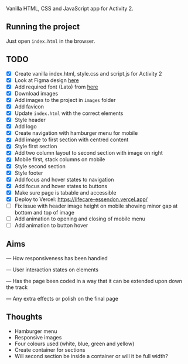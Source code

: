 Vanilla HTML, CSS and JavaScript app for Activity 2.

## Running the project

Just open `index.html` in the browser.

## TODO

- [x] Create vanilla index.html, style.css and script.js for Activity 2
- [x] Look at Figma design [here](https://www.figma.com/design/iQPrgytm6aAaivfU5p1Hzj/FED-Practical?node-id=0-1&node-type=canvas&t=KS258pfsqpfYjNIX-0)
- [x] Add required font (Lato) from [here](https://fonts.google.com/specimen/Lato)
- [x] Download images
- [x] Add images to the project in `images` folder
- [x] Add favicon
- [x] Update `index.html` with the correct elements
- [x] Style header
- [x] Add logo
- [x] Create navigation with hamburger menu for mobile
- [x] Add image to first section with centred content
- [x] Style first section
- [x] Add two column layout to second section with image on right
- [x] Mobile first, stack columns on mobile
- [x] Style second section
- [x] Style footer
- [x] Add focus and hover states to navigation
- [x] Add focus and hover states to buttons
- [x] Make sure page is tabable and accessible
- [x] Deploy to Vercel: https://lifecare-essendon.vercel.app/
- [ ] Fix issue with header image height on mobile showing minor gap at bottom and top of image
- [ ] Add animation to opening and closing of mobile menu
- [ ] Add animation to button hover

## Aims

— How responsiveness has been handled

— User interaction states on elements

— Has the page been coded in a way that it can be extended upon
down the track

— Any extra effects or polish on the final page

## Thoughts

- Hamburger menu
- Responsive images
- Four colours used (white, blue, green and yellow)
- Create container for sections
- Will second section be inside a container or will it be full width?

